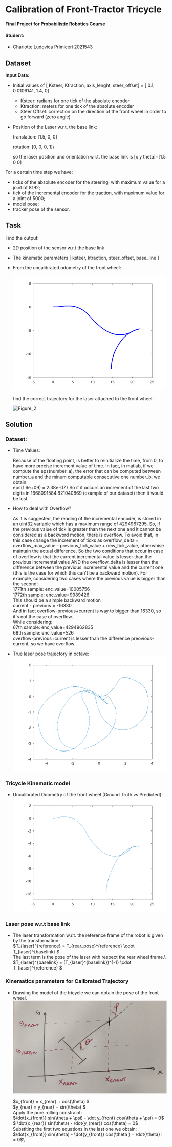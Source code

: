 # Calibration of Front-Tractor Tricycle

**Final Project for Probabilistic Robotics Course**

#### Student:
- Charlotte Ludovica Primiceri 2021543

## Dataset

**Input Data:**

- Initial values of [ Ksteer, Ktraction, axis_lenght, steer_offset] = [ 0.1, 0.0106141, 1.4, 0]
  - Ksteer: radians for one tick of the absolute encoder
  - Ktraction: meters for one tick of the absolute encoder
  - Steer Offset: correction on the direction of the front wheel in order to go forward (zero angle)
    
- Position of the Laser w.r.t. the base link:
  
  translation: [1.5, 0, 0]
  
  rotation: [0, 0, 0, 1]\
 
  so the laser position and orientation w.r.t. the base link is [x y theta]=[1.5 0 0]

For a certain time step we have:
- ticks of the absolute encoder for the steering, with maximum value for a joint of 8192;
- tick of the incremental encoder for the traction, with maximum value for a joint of 5000;
- model pose;
- tracker pose of the sensor. 


## Task

Find the output:
- 2D position of the sensor w.r.t the base link
- The kinematic parameters [ ksteer, ktraction, steer_offset, base_line ]
- From the uncalibrated odometry of the front wheel: 

  ![Figure_1](https://github.com/CharlottePrimiceri/ProbabilisticRobotics/blob/main/04-Calibration/images/uncalibrated_odometry_ground_truth.png)

  find the correct trajectory for the laser attached to the front wheel:

  ![Figure_2](https://github.com/user-attachments/assets/ca34aed1-7f20-48aa-b1fd-7660e9ba3524)

## Solution

### Dataset:
- Time Values:

  Because of the floating point, is better to reinitialize the time, from 0, to have more precise increment value of time. In fact, in matlab, if we compute the eps(number_a), the error that can be computed between number_a and the minum computable consecutive one number_b, we obtain: \
  eps(1.6e+09) = 2.38e-07.\ 
  So if it occurs  an increment of the last two digits in 1668091584.821040869 (example of our dataset) then it would be lost. 

- How to deal with Overflow?

  As it is suggested, the reading of the incremental encoder, is stored in an uint32 variable which has a maximum range of 4294967295. 
  So, if the previous value of tick is greater than the next one and it cannot be considered as a backword motion, there is overflow. To avoid that, in this case change the increment of ticks as overflow_delta = overflow_max_value - previous_tick_value + new_tick_value, otherwhise maintain the actual difference. So the two conditions that occur in case of overflow is that the current incremental value is lesser than the previous incremental value AND the overflow_delta is lesser than the difference between the previous incremental value and the current one (this is the case for which this can't be a backward motion).
  For example, considering two cases where the previous value is bigger than the second: \
  1771th sample: enc_value=10005756\
  1772th sample: enc_value=9989426\
  This should be a simple backward motion\
  current - previous = -16330\
  And in fact overflow-previous+current is way to bigger than 16330, so it's not the case of overflow.\
  While considering:\
  67th sample: enc_value=4294962835\
  68th sample: enc_value=526\
  overflow-previous+current is lesser than the difference preovious-current, so we have overflow. 

- True laser pose trajectory in octave:
   ![Figure_3](https://github.com/CharlottePrimiceri/ProbabilisticRobotics/blob/main/04-Calibration/images/true_traj_octave.png)

### Tricycle Kinematic model

- Uncalibrated Odometry of the front wheel (Ground Truth vs Predicted):
   ![Figure_4](https://github.com/CharlottePrimiceri/ProbabilisticRobotics/blob/main/04-Calibration/images/predicted_uncalibrated_odometry.png)
 

### Laser pose w.r.t base link

- The laser transformation w.r.t. the reference frame of the robot is given by the transformation:\
  $T_{laser}^{reference} = T_{rear_pose}^{reference} \cdot T_{laser}^{baselink} \$\
  The last term is the pose of the laser with respect the rear wheel frame.\ 
  $T_{laser}^{baselink} = (T_{laser}^{baselink})^{-1} \cdot T_{laser}^{reference} \$

### Kinematics parameters for Calibrated Trajectory
  
- Drawing the model of the tricycle we can obtain the pose of the front wheel.
   ![Figure 5](https://github.com/CharlottePrimiceri/ProbabilisticRobotics/blob/main/04-Calibration/images/tricycle.jpg)
   
   $x_{front} = x_{rear} + cos(\theta) $\
   $y_{rear} = y_{rear} + sin(\theta) $\
  Apply the pure rolling constraint:  
   $\dot{x_{front}} sin(\theta + \psi) - \dot y_{front} cos(\theta + \psi) = 0$\
   $ \dot{x_{rear}} sin(\theta) - \dot{y_{rear}} cos(\theta) = 0$\
  Substiting the first two equations in the last one we obtain:\
   $\dot{x_{front}} sin(\theta) - \dot{y_{front}} cos(\theta ) + \dot{\theta} l = 0$\ 